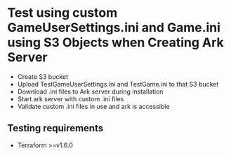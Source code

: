 # Test using custom GameUserSettings.ini and Game.ini using S3 Objects when Creating Ark Server

- Create S3 bucket
- Upload TestGameUserSettings.ini and TestGame.ini to that S3 bucket
- Download .ini files to Ark server during installation
- Start ark server with custom .ini files
- Validate custom .ini files in use and ark is accessible

## Testing requirements
- Terraform >=v1.6.0